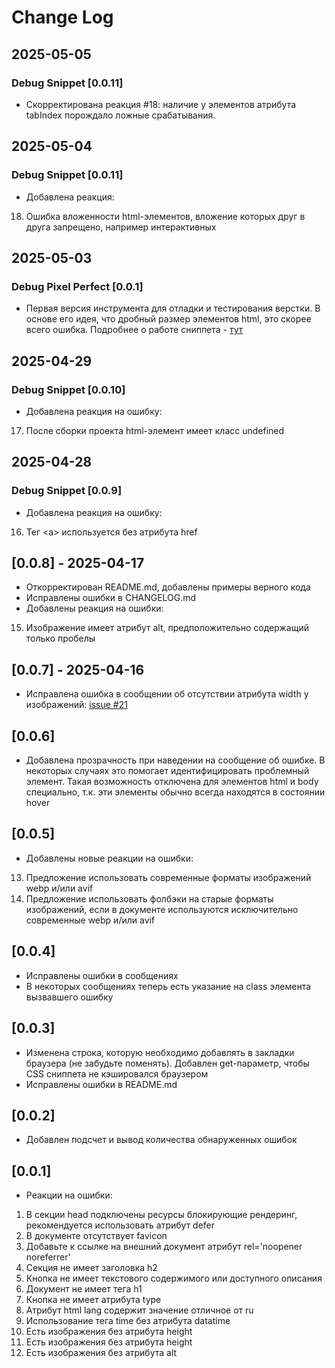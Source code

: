 # Change Log


## 2025-05-05

### Debug Snippet [0.0.11]

+ Скорректирована реакция #18: наличие у элементов атрибута tabIndex порождало ложные срабатывания. 

## 2025-05-04

### Debug Snippet [0.0.11]

+ Добавлена реакция:
18. Ошибка вложенности html-элементов, вложение которых друг в друга запрещено, например интерактивных

## 2025-05-03

### Debug Pixel Perfect [0.0.1]

- Первая версия инструмента для отладки и тестирования верстки. В основе его идея, что дробный размер элементов html, это скорее всего ошибка. Подробнее о работе сниппета - [тут](https://github.com/ai36/ai36.github.io?tab=readme-ov-file#debug-pixel-perfect-debug-ppjs)

## 2025-04-29

### Debug Snippet [0.0.10]
+ Добавлена реакция на ошибку:
17. После сборки проекта html-элемент имеет класс undefined

## 2025-04-28

### Debug Snippet [0.0.9]

+ Добавлена реакция на ошибку:
16. Тег &lt;a&gt; используется без атрибута href

## [0.0.8] - 2025-04-17

+ Откорректирован README.md, добавлены примеры верного кода
+ Исправлены ошибки в CHANGELOG.md
+ Добавлены реакция на ошибки:
15. Изображение имеет атрибут alt, предположительно содержащий только пробелы

## [0.0.7] - 2025-04-16

+ Исправлена ошибка в сообщении об отсутствии атрибута width у изображений: [issue #21](https://github.com/ai36/ai36.github.io/issues/21#issue-2999581357)

## [0.0.6]

+ Добавлена прозрачность при наведении на сообщение об ошибке. В некоторых случаях это помогает идентифицировать проблемный элемент. Такая возможность отключена для элементов html и body специально, т.к. эти элементы обычно всегда находятся в состоянии hover

## [0.0.5]

+ Добавлены новые реакции на ошибки:
13. Предложение использовать современные форматы изображений webp и/или avif
14. Предложение использовать фолбэки на старые форматы изображений, если в документе используются исключительно современные webp и/или avif

## [0.0.4]

+ Исправлены ошибки в сообщениях
+ В некоторых сообщениях теперь есть указание на class элемента вызвавшего ошибку

## [0.0.3]

+ Изменена строка, которую необходимо добавлять в закладки браузера (не забудьте поменять). Добавлен get-параметр, чтобы CSS сниппета не кэшировался браузером
+ Исправлены ошибки в README.md

## [0.0.2]

+ Добавлен подсчет и вывод количества обнаруженных ошибок

## [0.0.1]

+ Реакции на ошибки:
1. В секции head подключены ресурсы блокирующие рендеринг, рекомендуется использовать атрибут defer
2. В документе отсутствует favicon
3. Добавьте к ссылке на внешний документ атрибут rel='noopener noreferrer'
4. Секция не имеет заголовка h2
5. Кнопка не имеет текстового содержимого или доступного описания
6. Документ не имеет тега h1
7. Кнопка не имеет атрибута type
8. Атрибут html lang содержит значение отличное от ru
9. Использование тега time без атрибута datatime
10. Есть изображения без атрибута height
11. Есть изображения без атрибута height
12. Есть изображения без атрибута alt